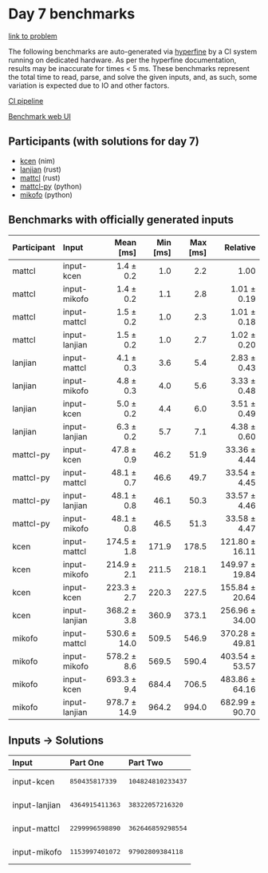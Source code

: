 # Day 7 benchmarks

[link to problem](https://adventofcode.com/2024/day/7)

The following benchmarks are auto-generated via
[hyperfine](https://github.com/sharkdp/hyperfine) by a CI system running on
dedicated hardware. As per the hyperfine documentation, results may be
inaccurate for times < 5 ms. These benchmarks represent the total time to read,
parse, and solve the given inputs, and, as such, some variation is expected due
to IO and other factors.

[CI pipeline](http://ci.papercode.net:8080/teams/main/pipelines/aoc2024)

[Benchmark web UI](https://aoc.ancalagon.black)


## Participants (with solutions for day 7)

- [kcen](https://github.com/kcen/aoc2024) (nim)
- [lanjian](https://github.com/lanjian/aoc-2024) (rust)
- [mattcl](https://github.com/mattcl/aoc2024) (rust)
- [mattcl-py](https://github.com/mattcl/aoc2024-py) (python)
- [mikofo](https://github.com/mikofo/aoc2024) (python)


## Benchmarks with officially generated inputs

| Participant | Input | Mean [ms] | Min [ms] | Max [ms] | Relative |
|:---|:---|---:|---:|---:|---:|
| mattcl | input-kcen | 1.4 ± 0.2 | 1.0 | 2.2 | 1.00 |
| mattcl | input-mikofo | 1.4 ± 0.2 | 1.1 | 2.8 | 1.01 ± 0.19 |
| mattcl | input-mattcl | 1.5 ± 0.2 | 1.0 | 2.3 | 1.01 ± 0.18 |
| mattcl | input-lanjian | 1.5 ± 0.2 | 1.0 | 2.7 | 1.02 ± 0.20 |
| lanjian | input-mattcl | 4.1 ± 0.3 | 3.6 | 5.4 | 2.83 ± 0.43 |
| lanjian | input-mikofo | 4.8 ± 0.3 | 4.0 | 5.6 | 3.33 ± 0.48 |
| lanjian | input-kcen | 5.0 ± 0.2 | 4.4 | 6.0 | 3.51 ± 0.49 |
| lanjian | input-lanjian | 6.3 ± 0.2 | 5.7 | 7.1 | 4.38 ± 0.60 |
| mattcl-py | input-kcen | 47.8 ± 0.9 | 46.2 | 51.9 | 33.36 ± 4.44 |
| mattcl-py | input-mattcl | 48.1 ± 0.7 | 46.6 | 49.7 | 33.54 ± 4.45 |
| mattcl-py | input-lanjian | 48.1 ± 0.8 | 46.1 | 50.3 | 33.57 ± 4.46 |
| mattcl-py | input-mikofo | 48.1 ± 0.8 | 46.5 | 51.3 | 33.58 ± 4.47 |
| kcen | input-mattcl | 174.5 ± 1.8 | 171.9 | 178.5 | 121.80 ± 16.11 |
| kcen | input-mikofo | 214.9 ± 2.1 | 211.5 | 218.1 | 149.97 ± 19.84 |
| kcen | input-kcen | 223.3 ± 2.7 | 220.3 | 227.5 | 155.84 ± 20.64 |
| kcen | input-lanjian | 368.2 ± 3.8 | 360.9 | 373.1 | 256.96 ± 34.00 |
| mikofo | input-mattcl | 530.6 ± 14.0 | 509.5 | 546.9 | 370.28 ± 49.81 |
| mikofo | input-mikofo | 578.2 ± 8.6 | 569.5 | 590.4 | 403.54 ± 53.57 |
| mikofo | input-kcen | 693.3 ± 9.4 | 684.4 | 706.5 | 483.86 ± 64.16 |
| mikofo | input-lanjian | 978.7 ± 14.9 | 964.2 | 994.0 | 682.99 ± 90.70 |


## Inputs -> Solutions

| Input | Part One | Part Two |
|:---|:---|:---|
|input-kcen|<pre>850435817339</pre>|<pre>104824810233437</pre>|
|input-lanjian|<pre>4364915411363</pre>|<pre>38322057216320</pre>|
|input-mattcl|<pre>2299996598890</pre>|<pre>362646859298554</pre>|
|input-mikofo|<pre>1153997401072</pre>|<pre>97902809384118</pre>|